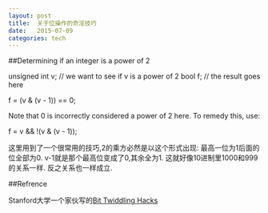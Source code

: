 ```yaml
---
layout: post
title:  关于位操作的奇淫技巧  
date:   2015-07-09  
categories: tech  
---
```


##Determining if an integer is a power of 2

unsigned int v; // we want to see if v is a power of 2
bool f;         // the result goes here 

f = (v & (v - 1)) == 0;

Note that 0 is incorrectly considered a power of 2 here. To remedy this, use:

f = v && !(v & (v - 1));

这里用到了一个很常用的技巧,2的乘方必然是以这个形式出现: 最高一位为1后面的位全部为0.  v-1就是那个最高位变成了0,其余全为1. 这就好像10进制里1000和999的关系一样. 反之关系也一样成立.

##Refrence

Stanford大学一个家伙写的[Bit Twiddling Hacks](http://graphics.stanford.edu/~seander/bithacks.html#DetermineIfPowerOf2)

